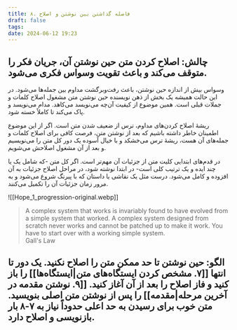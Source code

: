 ```yaml
---
title: ۸. فاصله گذاشتن بین نوشتن و اصلاح
draft: false
tags: 
date: 2024-06-12 19:23
---
```

## چالش: اصلاح کردن متن حین نوشتن آن، جریان فکر را متوقف می‌کند و باعث تقویت وسواس فکری می‌شود.

وسواس بیش از اندازه حین نوشتن، باعث رفت‌وبرگشت مداوم بین جمله‌ها می‌شود. در این حالت همیشه یک بخش از ذهن نویسنده حین نوشتن متن مشغول اصلاح کلمات و جملات قبلی است. همین موضوع از کیفیت آن‌چه می‌نویسد می‌کاهد. مدام می‌نویسد و پاک می‌کند تا کاملاً خسته شود.

ریشهٔ اصلاح کردن‌های مداوم، ترس از ضعیف شدن متن است. اگر از این موضوع اطمینان خاطر داشته باشیم که بعد از نوشتن متن، فرصت کافی برای اصلاح کلمات و جمله‌های آن هست، ریشهٔ ترس می‌خشکد و با خیال آسوده یک دور کل متن را می‌نویسیم و بعد از آن مشغول اصلاحش می‌شویم.

در قدم‌های ابتدایی کلیت متن از جزئیات آن مهم‌تر است. اگر کل متن -که شامل یک یا چند ایده و یک ترتیب کلی است- در ابتدا نوشته شود، در مراحل اصلاح جزئیات به آن افزوده و کامل می‌شود. درست مثل یک نقاشی یا داستان که با پیرنگ شروع می‌شود و به مرور زمان جزئیات آن را تکمیل می‌کنند.

![[Hope_1_progression-original.webp]]

<blockquote class="english-blockquote">A complex system that works is invariably found to have evolved from a simple system that worked. A complex system designed from scratch never works and cannot be patched up to make it work. You have to start over with a working simple system.<footer class="english-footer">Gall's Law</footer></blockquote>

## الگو: حین نوشتن تا حد ممکن متن را اصلاح نکنید. یک دور تا انتها [[۷. مشخص کردن ایستگاه‌های متن|ایستگاه‌ها]] را باز کنید و فاز اصلاح را بعد از آن آغاز کنید. [[۹. نوشتن مقدمه در آخرین مرحله|مقدمه]] را پس از نوشتن متن اصلی بنویسید. متن خوب برای رسیدن به حد اعلی حدوداً نیاز به ۷-۸ بار بازنویسی و اصلاح دارد.